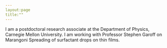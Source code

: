 ```yaml
---
layout:page
title:""
---
```


I am a postdoctoral research associate at the Department of Physics, Carnegie Mellon University. I am working with Professor Stephen Garoff on Marangoni Spreading of surfactant drops on thin films.

